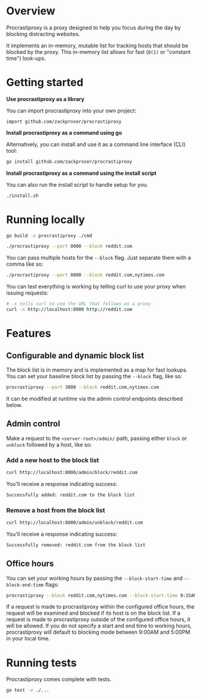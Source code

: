 # Overview

Procrastiproxy is a proxy designed to help you focus during the day by blocking distracting websites.

It implements an in-memory, mutable list for tracking hosts that should be blocked by the proxy. This in-memory list allows for fast (`O(1)` or "constant time") look-ups.

# Getting started

**Use procrastiproxy as a library**

You can import procrastiproxy into your own project:

```golang
import github.com/zackproser/procrastiproxy
```

**Install procrastiproxy as a command using go**

Alternatively, you can install and use it as a command line interface (CLI) tool:

```bash
go install github.com/zackproser/procrastiproxy
```

**Install procrastiproxy as a command using the install script**

You can also run the install script to handle setup for you.

```bash
./install.sh
```

# Running locally

```bash
go build -o procrastiproxy ./cmd

./procrastiproxy --port 8000 --block reddit.com
```

You can pass multiple hosts for the `--block` flag. Just separate them with a comma like so:

```bash
./procrastiproxy --port 8000 --block reddit.com,nytimes.com
```

You can test everything is working by telling curl to use your proxy when issuing requests:

```bash
# -x tells curl to use the URL that follows as a proxy
curl -x http://localhost:8000 http://reddit.com
```

# Features

## Configurable and dynamic block list

The block list is in memory and is implemented as a map for fast lookups. You can set your baseline block list by passing the `--block` flag, like so:

```bash
procrastiproxy --port 3000 --block reddit.com,nytimes.com
```

It can be modified at runtime via the admin control endpoints described below.

## Admin control

Make a request to the `<server-root>/admin/` path, passing either `block` or `unblock` followed by a host, like so:

### Add a new host to the block list

```bash
curl http://localhost:8000/admin/block/reddit.com
```

You'll receive a response indicating success:

```bash
Successfully added: reddit.com to the block list
```

### Remove a host from the block list

```bash
curl http://localhost:8000/admin/unblock/reddit.com
```

You'll receive a response indicating success:

```bash
Successfully removed: reddit.com from the block list
```

## Office hours

You can set your working hours by passing the `--block-start-time` and `--block-end-time` flags:

```bash
procrastiproxy --block reddit.com,nytimes.com --block-start-time 9:15AM --block-end-time 5:00PM
```

If a request is made to procrastiproxy within the configured office hours, the request will be examined and blocked if its host is on the block list. If a request is made to procrastiproxy outside of the configured office hours, it will be allowed. If you do not specify a start and end time to working hours, procrastiproxy will default to blocking mode between 9:00AM and 5:00PM in your local time.

# Running tests

Procrastiproxy comes complete with tests.

```bash
go test -v ./...
```
